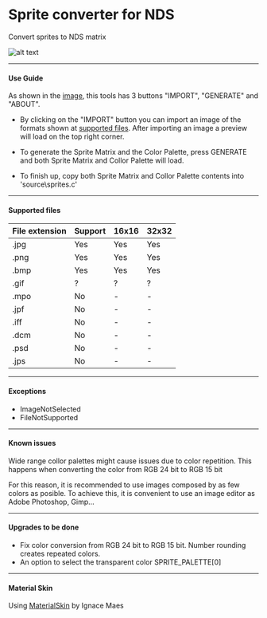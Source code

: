 Sprite converter for NDS
===

Convert sprites to NDS matrix


![alt text](https://raw.githubusercontent.com/Asiern/SpriteNDS/master/SpriteNDS.png)

---

#### Use Guide

As shown in the [image](https://github.com/Asiern/SpriteNDS#sprite-converter-for-nds), this tools has 3 buttons "IMPORT", "GENERATE" and "ABOUT".

- By clicking on the "IMPORT" button you can import an image of the formats shown at [supported files](https://github.com/Asiern/SpriteNDS#supported-files). After importing an image a preview will load on the top right corner.

- To generate the Sprite Matrix and the Color Palette, press GENERATE and both Sprite Matrix and Collor Palette will load.

- To finish up, copy both Sprite Matrix and Collor Palette contents into 'source\sprites.c'

---

#### Supported files

| File extension | Support | 16x16 | 32x32 |
|----------------|---------|-------|-------|
| .jpg           | Yes     | Yes   | Yes   |
| .png           | Yes     | Yes   | Yes   |
| .bmp           | Yes     | Yes   | Yes   |
| .gif           |   ?     |   ?   |   ?   |
| .mpo           | No      |   -   |   -   |
| .jpf           | No      |   -   |   -   |
| .iff           | No      |   -   |   -   |
| .dcm           | No      |   -   |   -   |
| .psd           | No      |   -   |   -   |
| .jps           | No      |   -   |   -   |


---

#### Exceptions

- ImageNotSelected
- FileNotSupported

---

#### Known issues

Wide range collor palettes might cause issues due to color repetition. This happens when converting the color from RGB 24 bit to RGB 15 bit

For this reason, it is recommended to use images composed by as few colors as posible.
To achieve this, it is convenient to use an image editor as Adobe Photoshop, Gimp...

---

#### Upgrades to be done

- Fix color conversion from RGB 24 bit to RGB 15 bit. Number rounding creates repeated colors.
- An option to select the transparent color SPRITE_PALETTE[0]

---

#### Material Skin

Using [MaterialSkin](https://github.com/IgnaceMaes/MaterialSkin) by Ignace Maes


